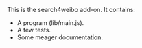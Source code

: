 This is the search4weibo add-on.  It contains:

* A program (lib/main.js).
* A few tests.
* Some meager documentation.
